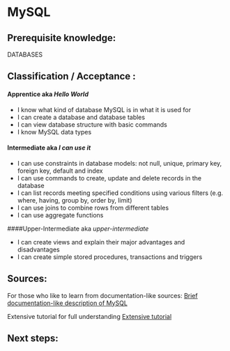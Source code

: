 # MySQL


## Prerequisite knowledge:   
DATABASES

## Classification / Acceptance :

#### Apprentice aka _Hello World_
* I know what kind of database MySQL is in what it is used for
* I can create a database and database tables
* I can view database structure with basic commands
* I know MySQL data types


#### Intermediate aka _I can use it_
* I can use constraints in database models: not null, unique, primary key, foreign key, default and index 
* I can use commands to create, update and delete records in the database
* I can list records meeting specified conditions using various filters (e.g. where, having, group by, order by, limit)
* I can use joins to combine rows from different tables
* I can use aggregate functions

####Upper-Intermediate aka _upper-intermediate_
* I can create views and explain their major advantages and disadvantages
* I can create simple stored procedures, transactions and triggers



## Sources:

For those who like to learn from documentation-like sources:
[Brief documentation-like description of MySQL](https://www.w3schools.com/sql/default.asp)

Extensive tutorial for full understanding
[Extensive tutorial](http://www.mysqltutorial.org/)




## Next steps: 
